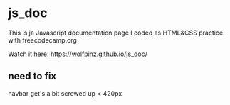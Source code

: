 # js_doc

This is ja Javascript documentation page I coded as HTML&CSS practice with freecodecamp.org

Watch it here: https://wolfpinz.github.io/js_doc/



## need to fix

navbar get's a bit screwed up < 420px
